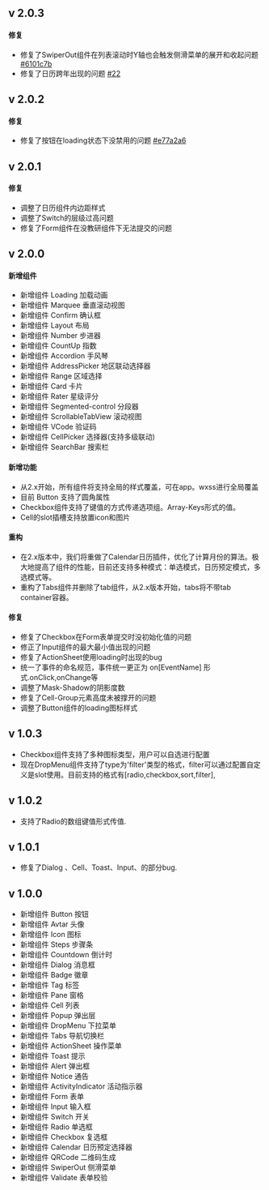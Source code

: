 ## v 2.0.3

#### 修复

- 修复了SwiperOut组件在列表滚动时Y轴也会触发侧滑菜单的展开和收起问题 [#6101c7b](https://github.com/phonycode/wuss-weapp/commit/6101c7bb0e358cb5f2b8a9fef2a02578527d9119)
- 修复了日历跨年出现的问题 [#22](https://github.com/phonycode/wuss-weapp/issues/22)



## v 2.0.2

#### 修复
- 修复了按钮在loading状态下没禁用的问题 [#e77a2a6](https://github.com/phonycode/wuss-weapp/commit/e77a2a69fe42c57ea27536888b36fcce1d68fcf8)


## v 2.0.1

#### 修复

- 调整了日历组件内边距样式  
- 调整了Switch的层级过高问题
- 修复了Form组件在没教研组件下无法提交的问题


## v 2.0.0

#### 新增组件

- 新增组件 Loading 加载动画
- 新增组件 Marquee 垂直滚动视图
- 新增组件 Confirm 确认框
- 新增组件 Layout 布局
- 新增组件 Number 步进器
- 新增组件 CountUp 指数
- 新增组件 Accordion 手风琴
- 新增组件 AddressPicker 地区联动选择器
- 新增组件 Range 区域选择
- 新增组件 Card 卡片
- 新增组件 Rater 星级评分
- 新增组件 Segmented-control 分段器
- 新增组件 ScrollableTabView 滚动视图
- 新增组件 VCode 验证码
- 新增组件 CellPicker 选择器(支持多级联动)
- 新增组件 SearchBar 搜索栏


#### 新增功能

- 从2.x开始，所有组件将支持全局的样式覆盖，可在app。wxss进行全局覆盖
- 目前 Button 支持了圆角属性
- Checkbox组件支持了键值的方式传递选项组。Array-Keys形式的值。
- Cell的slot插槽支持放置icon和图片

#### 重构

- 在2.x版本中，我们将重做了Calendar日历插件，优化了计算月份的算法。极大地提高了组件的性能，目前还支持多种模式：单选模式，日历预定模式，多选模式等。
- 重构了Tabs组件并删除了tab组件，从2.x版本开始，tabs将不带tab container容器。

#### 修复

- 修复了Checkbox在Form表单提交时没初始化值的问题
- 修正了Input组件的最大最小值出现的问题
- 修复了ActionSheet使用loading时出现的bug
- 统一了事件的命名规范，事件统一更正为 on[EventName] 形式.onClick,onChange等
- 调整了Mask-Shadow的阴影度数
- 修复了Cell-Group元素高度未被撑开的问题
- 调整了Button组件的loading图标样式


## v 1.0.3

- Checkbox组件支持了多种图标类型，用户可以自选进行配置
- 现在DropMenu组件支持了type为'filter'类型的格式，filter可以通过配置自定义是slot使用。目前支持的格式有[radio,checkbox,sort,filter],

## v 1.0.2

- 支持了Radio的数组键值形式传值.

## v 1.0.1

- 修复了Dialog 、Cell、Toast、Input、的部分bug.

## v 1.0.0

- 新增组件 Button 按钮
- 新增组件 Avtar 头像
- 新增组件 Icon 图标
- 新增组件 Steps 步骤条
- 新增组件 Countdown 倒计时
- 新增组件 Dialog 消息框
- 新增组件 Badge 徽章
- 新增组件 Tag 标签
- 新增组件 Pane 窗格
- 新增组件 Cell 列表
- 新增组件 Popup 弹出层
- 新增组件 DropMenu 下拉菜单
- 新增组件 Tabs 导航切换栏
- 新增组件 ActionSheet 操作菜单
- 新增组件 Toast 提示
- 新增组件 Alert 弹出框
- 新增组件 Notice 通告
- 新增组件 ActivityIndicator 活动指示器
- 新增组件 Form 表单
- 新增组件 Input 输入框
- 新增组件 Switch 开关
- 新增组件 Radio 单选框
- 新增组件 Checkbox 复选框
- 新增组件 Calendar 日历预定选择器
- 新增组件 QRCode 二维码生成
- 新增组件 SwiperOut 侧滑菜单
- 新增组件 Validate 表单校验
